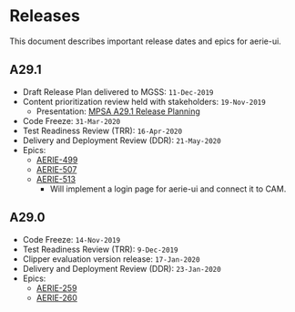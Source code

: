 # Releases

This document describes important release dates and epics for aerie-ui.

## A29.1

- Draft Release Plan delivered to MGSS: `11-Dec-2019`
- Content prioritization review held with stakeholders: `19-Nov-2019`
  - Presentation: [MPSA A29.1 Release Planning][A29.1-release-planning]
- Code Freeze: `31-Mar-2020`
- Test Readiness Review (TRR): `16-Apr-2020`
- Delivery and Deployment Review (DDR): `21-May-2020`
- Epics:
  - [AERIE-499][AERIE-499]
  - [AERIE-507][AERIE-507]
  - [AERIE-513][AERIE-513]
    - Will implement a login page for aerie-ui and connect it to CAM.

## A29.0

- Code Freeze: `14-Nov-2019`
- Test Readiness Review (TRR): `9-Dec-2019`
- Clipper evaluation version release: `17-Jan-2020`
- Delivery and Deployment Review (DDR): `23-Jan-2020`
- Epics:
  - [AERIE-259][AERIE-259]
  - [AERIE-260][AERIE-260]

[A29.1-release-planning]: https://docs.google.com/presentation/d/13CW85elnvcJseyQqSB8fdYQcCAUwY10M1MpMTiWGvpU/edit#slide=id.g78d9607261_2_88
[AERIE-259]: https://jira.jpl.nasa.gov/browse/AERIE-259
[AERIE-260]: https://jira.jpl.nasa.gov/browse/AERIE-260
[AERIE-499]: https://jira.jpl.nasa.gov/browse/AERIE-499
[AERIE-507]: https://jira.jpl.nasa.gov/browse/AERIE-507
[AERIE-513]: https://jira.jpl.nasa.gov/browse/AERIE-513
